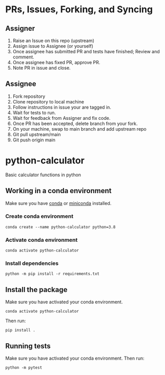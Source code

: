 # PRs, Issues, Forking, and Syncing

## Assigner
 1. Raise an Issue on this repo (upstream)
 2. Assign issue to Assignee (or yourself)
 3. Once assignee has submitted PR and tests have finished; Review and comment.
 4. Once assignee has fixed PR, approve PR.
 5. Note PR in issue and close.
 
## Assignee

1. Fork repository
2. Clone repository to local machine
3. Follow instructions in issue your are tagged in.
4. Wait for tests to run.
5. Wait for feedback from Assigner and fix code.
6. Once PR has been accepted, delete branch from your fork.
7. On your machine, swap to main branch and add upstream repo
8. Git pull upstream/main
9. Git push origin main

# python-calculator
Basic calculator functions in python


## Working in a conda environment

Make sure you have [conda](https://conda.io/projects/conda/en/latest/user-guide/install/index.html) or [miniconda](https://docs.conda.io/en/latest/miniconda.html) installed.
### Create conda environment

```
conda create --name python-calculator python=3.8
```

### Activate conda environment


```
conda activate python-calculator
```


### Install dependencies


```
python -m pip install -r requirements.txt
```

## Install the package

Make sure you have activated your conda environment.

```
conda activate python-calculator
```

Then run:

```
pip install .
```

## Running tests

Make sure you have activated your conda environment. Then run:

```
python -m pytest
```
